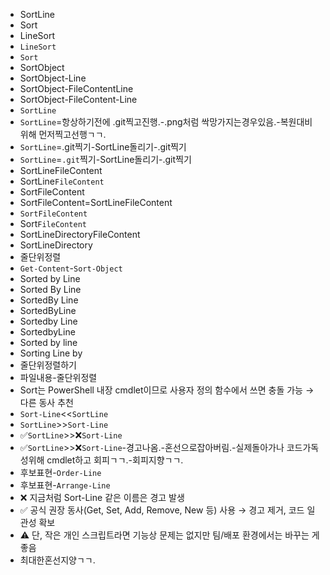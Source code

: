 - SortLine
- Sort
- LineSort
- `LineSort`
- `Sort`
- SortObject
- SortObject-Line
- SortObject-FileContentLine
- SortObject-FileContent-Line
- `SortLine`
- `SortLine`=항상하기전에 .git찍고진행.-.png처럼 싹망가지는경우있음.-복원대비위해 먼저찍고선행ㄱㄱ.
- `SortLine`=.git찍기-SortLine돌리기-.git찍기
- `SortLine`=`.git`찍기-SortLine돌리기-.git찍기
- SortLineFileContent
- SortLine`FileContent`
- SortFileContent
- SortFileContent=SortLineFileContent
- `SortFileContent`
- Sort`FileContent`
- SortLineDirectoryFileContent
- SortLineDirectory
- 줄단위정렬
- `Get-Content`-`Sort-Object`
- Sorted by Line
- Sorted By Line
- SortedBy Line
- SortedByLine
- Sortedby Line
- SortedbyLine
- Sorted by line
- Sorting Line by
- 줄단위정렬하기
- 파일내용-줄단위정렬
- Sort는 PowerShell 내장 cmdlet이므로 사용자 정의 함수에서 쓰면 충돌 가능 → 다른 동사 추천
- `Sort-Line`<<`SortLine`
- `SortLine`>>`Sort-Line`
- ✅`SortLine`>>❌`Sort-Line`
- ✅`SortLine`>>❌`Sort-Line`-경고나옴.-혼선으로잡아버림.-실제돌아가나 코드가독성위해 cmdlet하고 회피ㄱㄱ.-회피지향ㄱㄱ.
- 후보표현-`Order-Line`
- 후보표현-`Arrange-Line`
- ❌ 지금처럼 Sort-Line 같은 이름은 경고 발생
- ✅ 공식 권장 동사(Get, Set, Add, Remove, New 등) 사용 → 경고 제거, 코드 일관성 확보
- ⚠️ 단, 작은 개인 스크립트라면 기능상 문제는 없지만 팀/배포 환경에서는 바꾸는 게 좋음
- 최대한혼선지양ㄱㄱ.